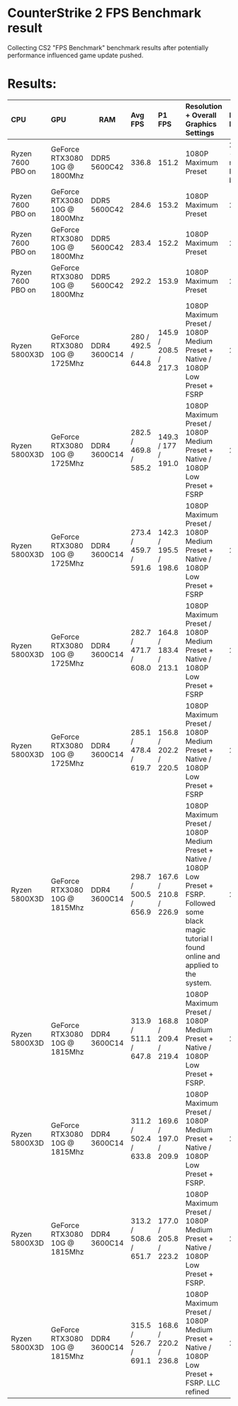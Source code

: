 # CounterStrike 2 FPS Benchmark result
Collecting CS2 "FPS Benchmark" benchmark results after potentially performance influenced game update pushed.

# Results: 
| CPU | GPU | RAM | Avg FPS | P1 FPS | Resolution + Overall Graphics Settings | Date of benchmark |
| :-- | :-- | --- | :------ | :------ | :------------------------------------ | :---------------- |
| Ryzen 7600 PBO on | GeForce RTX3080 10G @ 1800Mhz | DDR5 5600C42 | 336.8 | 151.2 | 1080P Maximum Preset | 2024/05/10 - initial release of FPS benchmark |
| Ryzen 7600 PBO on | GeForce RTX3080 10G @ 1800Mhz | DDR5 5600C42 | 284.6 | 153.2 | 1080P Maximum Preset | 2024/05/24 |
| Ryzen 7600 PBO on | GeForce RTX3080 10G @ 1800Mhz | DDR5 5600C42 | 283.4 | 152.2 | 1080P Maximum Preset | 2024/06/18 |
| Ryzen 7600 PBO on | GeForce RTX3080 10G @ 1800Mhz | DDR5 5600C42 | 292.2 | 153.9 | 1080P Maximum Preset | 2024/06/26 |
| Ryzen 5800X3D | GeForce RTX3080 10G @ 1725Mhz | DDR4 3600C14 | 280 / 492.5 / 644.8 | 145.9 / 208.5 / 217.3 | 1080P Maximum Preset / 1080P Medium Preset + Native / 1080P Low Preset + FSRP | 2024/09/24 |
| Ryzen 5800X3D | GeForce RTX3080 10G @ 1725Mhz | DDR4 3600C14 | 282.5 / 469.8 / 585.2 | 149.3 / 177 / 191.0 | 1080P Maximum Preset / 1080P Medium Preset + Native / 1080P Low Preset + FSRP | 2024/10/04 |
| Ryzen 5800X3D | GeForce RTX3080 10G @ 1725Mhz | DDR4 3600C14 | 273.4 / 459.7 / 591.6 | 142.3 / 195.5 / 198.6 | 1080P Maximum Preset / 1080P Medium Preset + Native / 1080P Low Preset + FSRP | 2024/11/03 |
| Ryzen 5800X3D | GeForce RTX3080 10G @ 1725Mhz | DDR4 3600C14 | 282.7 / 471.7 / 608.0 | 164.8 / 183.4 / 213.1 | 1080P Maximum Preset / 1080P Medium Preset + Native / 1080P Low Preset + FSRP | 2024/11/07 |
| Ryzen 5800X3D | GeForce RTX3080 10G @ 1725Mhz | DDR4 3600C14 | 285.1 / 478.4 / 619.7 | 156.8 / 202.2 / 220.5 | 1080P Maximum Preset / 1080P Medium Preset + Native / 1080P Low Preset + FSRP | 2024/11/14 |
| Ryzen 5800X3D | GeForce RTX3080 10G @ 1815Mhz | DDR4 3600C14 | 298.7 / 500.5 / 656.9 | 167.6 / 210.8 / 226.9 | 1080P Maximum Preset / 1080P Medium Preset + Native / 1080P Low Preset + FSRP. Followed some black magic tutorial I found online and applied to the system. | 2024/11/14 |
| Ryzen 5800X3D | GeForce RTX3080 10G @ 1815Mhz | DDR4 3600C14 | 313.9 / 511.1 / 647.8 | 168.8 / 209.4 / 219.4 | 1080P Maximum Preset / 1080P Medium Preset + Native / 1080P Low Preset + FSRP. | 2025/01/07 |
| Ryzen 5800X3D | GeForce RTX3080 10G @ 1815Mhz | DDR4 3600C14 | 311.2 / 502.4 / 633.8 | 169.6 / 197.0 / 209.9 | 1080P Maximum Preset / 1080P Medium Preset + Native / 1080P Low Preset + FSRP. | 2025/01/08 |
| Ryzen 5800X3D | GeForce RTX3080 10G @ 1815Mhz | DDR4 3600C14 | 313.2 / 508.6 / 651.7 | 177.0 / 205.8 / 223.2 | 1080P Maximum Preset / 1080P Medium Preset + Native / 1080P Low Preset + FSRP. | 2025/01/16 |
| Ryzen 5800X3D | GeForce RTX3080 10G @ 1815Mhz | DDR4 3600C14 | 315.5 / 526.7 / 691.1 | 168.6 / 220.2 / 236.8 | 1080P Maximum Preset / 1080P Medium Preset + Native / 1080P Low Preset + FSRP. LLC refined | 2025/01/16 |